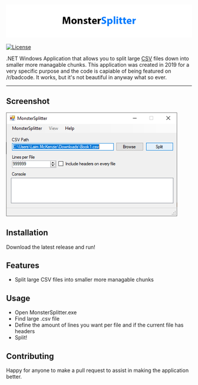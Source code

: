 <a href="http://github.com/goosetuv/monstersplitter"><img src="/images/monstersplitter-logo.png" title="monstersplitter" alt="MonsterSplitter Logo"></a>

[![License](http://img.shields.io/:license-mit-blue.svg?style=flat-square)](http://badges.mit-license.org)

.NET Windows Application that allows you to split large [CSV](https://en.wikipedia.org/wiki/Comma-separated_values) files down into smaller more managable chunks.  This application was created in 2019 for a very specific purpose and the code is capiable of being featured on /r/badcode.  It works, but it's not beautiful in anyway what so ever. 

---

## Screenshot
<a href="http://github.com/goosetuv/monstersplitter"><img src="/images/screenshot-0.1.PNG" title="Monster Splitter 0.1" alt="Monster Splitter 0.1"></a>

## Installation

Download the latest release and run!

## Features

- Split large CSV files into smaller more managable chunks


## Usage

- Open MonsterSplitter.exe
- Find large .csv file
- Define the amount of lines you want per file and if the current file has headers
- Split!

## Contributing
Happy for anyone to make a pull request to assist in making the application better.
